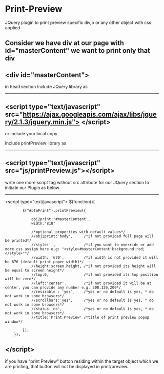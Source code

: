 # Print-Preview
JQuery plugin to print preview specific div,p or any other object with css applied

Consider we have div at our page with id="masterContent" we want to print only that div
-----------------
 &lt;div id="masterContent"> 
-----------------

 in head section
Include JQuery library as 

-----------------
&lt;script type="text/javascript" src="https://ajax.googleapis.com/ajax/libs/jquery/2.1.3/jquery.min.js"> &lt;/script>
-----------------

or include your local copy

Include printPreview library as 

-----------------
&lt;script type="text/javascript" src="js/printPreview.js">&lt;/script>
-----------------

write one more script tag without src attribute for our JQuery section to initiate our Plugin as below 

-----------------
  &lt;script type="text/javascript">
        $(function(){
        
            $("#btnPrint").printPreview({
            
                obj2print:'#masterContent',
                width:'810'
                
                /*optional properties with default values*/
                //obj2print:'body',     /*if not provided full page will be printed*/
                //style:'',             /*if you want to override or add more css assign here e.g: "<style>#masterContent:background:red;</style>"*/
                //width: '670',         /*if width is not provided it will be 670 (default print paper width)*/
                //height:screen.height, /*if not provided its height will be equal to screen height*/
                //top:0,                /*if not provided its top position will be zero*/
                //left:'center',        /*if not provided it will be at center, you can provide any number e.g. 300,120,200*/
                //resizable : 'yes',    /*yes or no default is yes, * do not work in some browsers*/
                //scrollbars:'yes',     /*yes or no default is yes, * do not work in some browsers*/
                //status:'no',          /*yes or no default is yes, * do not work in some browsers*/
                //title:'Print Preview' /*title of print preview popup window*/
                
            });
        });
 &lt;/script>
-----------------

if you have "print Preview" button residing within the target object which we are printing, that button will not be displayed in print/preview.
